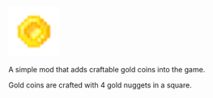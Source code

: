 ![A 16x16 pixel gold coin.](https://github.com/AppleRoar/CoinsMod/blob/master/src/main/resources/assets/coins/icon.png?raw=true)

A simple mod that adds craftable gold coins into the game.


Gold coins are crafted with 4 gold nuggets in a square.
